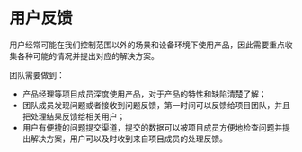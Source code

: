 # 用户反馈

用户经常可能在我们控制范围以外的场景和设备环境下使用产品，因此需要重点收集各种可能的情况并提出对应的解决方案。

团队需要做到：

- 产品经理等项目成员深度使用产品，对于产品的特性和缺陷清楚了解；
- 团队成员发现问题或者接收到问题反馈，第一时间可以反馈给项目团队，并且把处理结果反馈给相关用户；
- 用户有便捷的问题提交渠道，提交的数据可以被项目成员方便地检查问题并提出解决方案，用户可以及时收到来自项目成员的处理反馈。
